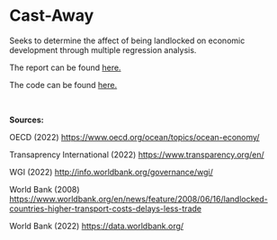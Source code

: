 # Cast-Away

Seeks to determine the affect of being landlocked on economic development through multiple regression analysis.

The report can be found [here.](Cast_Away.md)

The code can be found [here.](Cast_Away.Rmd)

<br/>

**Sources:**

OECD (2022) https://www.oecd.org/ocean/topics/ocean-economy/

Transaprency International (2022) https://www.transparency.org/en/

WGI (2022) http://info.worldbank.org/governance/wgi/

World Bank (2008) https://www.worldbank.org/en/news/feature/2008/06/16/landlocked-countries-higher-transport-costs-delays-less-trade

World Bank (2022) https://data.worldbank.org/
